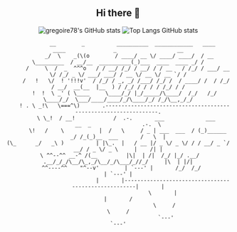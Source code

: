 <h2 align="center">Hi there 👋</h2>

<div align="center">
         
![gregoire78's GitHub stats](https://github-readme-stats.vercel.app/api?username=gregoire78&show_icons=true&count_private=true&line_height=29&hide=contribs)
![Top Langs GitHub stats](https://github-readme-stats.vercel.app/api/top-langs/?username=gregoire78&hide=C,asl,rich%20text%20format,makefile,shell,css,php,html,batchfile,objective-c,powershell,shaderlab,apacheconf,hlsl&langs_count=8&layout=compact)


```
         __        _          __________  ____________   ____             ____               _                   __
       _/  \    _(\(o        / ____/ __ \/ ____/ ____/  / __ \_________  / __/__  __________(_)___  ____  ____ _/ /
      /     \  /  _  ^^^o   / / __/ /_/ / __/ / / __   / /_/ / ___/ __ \/ /_/ _ \/ ___/ ___/ / __ \/ __ \/ __ `/ /
     /   !   \/  ! '!!!v'  / /_/ / _, _/ /___/ /_/ /  / ____/ /  / /_/ / __/  __(__  |__  ) / /_/ / / / / /_/ / /
    !  !  \ _' ( \____     \____/_/ |_/_____/\____/  /_/   /_/   \____/_/  \___/____/____/_/\____/_/ /_/\__,_/_/
    ! . \ _!\   \===^\)       .-----------------------------------------------------------------.
     \ \_!  / __!            /  .-.       ___             ___          __  _                .-.  \
      \!   /    \           |  /   \     / _ | ___  ___  / (_)______ _/ /_(_)__  ___       /   \  |
(\_      _/   _\ )          | |\_.  |   / __ |/ _ \/ _ \/ / / __/ _ `/ __/ / _ \/ _ \     |    /| |
 \ ^^--^^ __-^ /(__         |\|  | /|  /_/ |_/ .__/ .__/_/_/\__/\_,_/\__/_/\___/_//_/     |\  | |/|
  ^^----^^    "^--v'        | `---' |       /_/  /_/                                      | `---' |
                            |       |-----------------------------------------------------|       |
                            \       |                                                     |       /
                             \     /                                                       \     /
                              `---'                                                         `---'
```

</div>
